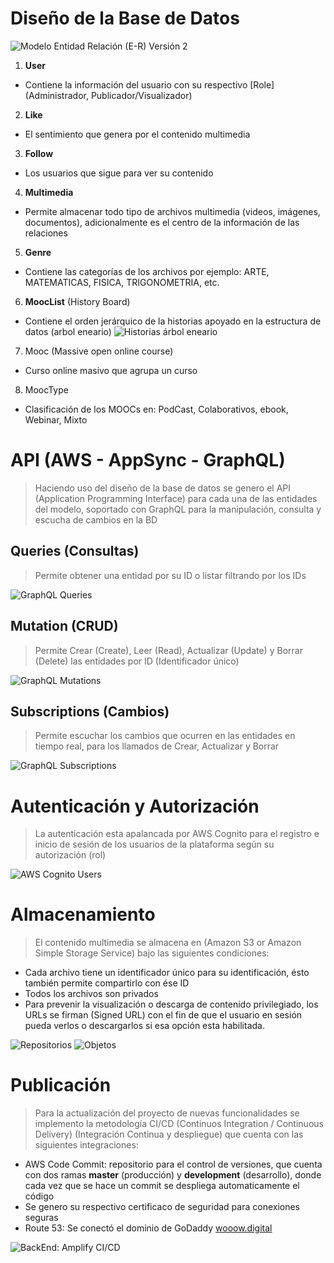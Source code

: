 # Diseño de la Base de Datos

![Modelo Entidad Relación (E-R) Versión 2](_images/ER-DB-V2.png)

1. **User** 
- Contiene la información del usuario con su respectivo [Role] (Administrador, Publicador/Visualizador)

2. **Like** 
- El sentimiento que genera por el contenido multimedia

3. **Follow** 
- Los usuarios que sigue para ver su contenido

4. **Multimedia**
- Permite almacenar todo tipo de archivos multimedia (videos, imágenes, documentos), adicionalmente es el centro de la información de las relaciones

5. **Genre**
- Contiene las categorías de los archivos por ejemplo: ARTE, MATEMATICAS, FISICA, TRIGONOMETRIA, etc.

6. **MoocList** (History Board)
- Contiene el orden jerárquico de la historias apoyado en la estructura de datos (arbol eneario)
![Historias árbol eneario](/02_DOC_SENA/_images/arbol_eneario.png)

7. Mooc (Massive open online course)
- Curso online masivo que agrupa un curso

8. MoocType
- Clasificación de los MOOCs en: PodCast, Colaborativos, ebook, Webinar, Mixto

# API (AWS - AppSync - GraphQL)

> Haciendo uso del diseño de la base de datos se genero el API (Application Programming Interface) para cada una de las entidades del modelo, soportado con GraphQL para la manipulación, consulta y escucha de cambios en la BD


## Queries (Consultas)
> Permite obtener una entidad por su ID o listar filtrando por los IDs

![GraphQL Queries](_images/api_graphql_queries.png)

## Mutation (CRUD)
> Permite Crear (Create), Leer (Read), Actualizar (Update) y Borrar (Delete) las entidades por ID (Identificador único)

![GraphQL Mutations](_images/api_graphql_mutations.png)

## Subscriptions (Cambios)
> Permite escuchar los cambios que ocurren en las entidades en tiempo real, para los llamados de Crear, Actualizar y Borrar

![GraphQL Subscriptions](/02_DOC_SENA/_images/api_graphql_subscriptions.png)

# Autenticación y Autorización
> La autenticación esta apalancada por AWS Cognito para el registro e inicio de sesión de los usuarios de la plataforma según su autorización (rol)

![AWS Cognito Users](_images/cognito-users.png)

# Almacenamiento
> El contenido multimedia se almacena en (Amazon S3 or Amazon Simple Storage Service) bajo las siguientes condiciones:
- Cada archivo tiene un identificador único para su identificación, ésto también permite compartirlo con ése ID
- Todos los archivos son privados
- Para prevenir la visualización o descarga de contenido privilegiado, los URLs se firman (Signed URL) con el fin de que el usuario en sesión pueda verlos o descargarlos si esa opción esta habilitada.

![Repositorios](_images/s3-buckets.png)
![Objetos](_images/s3-objects.png)

# Publicación
> Para la actualización del proyecto de nuevas funcionalidades se implemento la metodología CI/CD (Continuos Integration / Continuous Delivery) (Integración Continua y despliegue) que cuenta con las siguientes integraciones:
- AWS Code Commit: repositorio para el control de versiones, que cuenta con dos ramas **master** (producción) y **development** (desarrollo), donde cada vez que se hace un commit se despliega automaticamente el código
- Se genero su respectivo certificaco de seguridad para conexiones seguras
- Route 53: Se conectó el dominio de GoDaddy [wooow.digital](https://www.wooow.digital/)

![BackEnd: Amplify CI/CD](_images/amplify-publish-dashboard.png)
